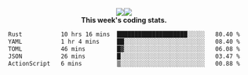 <div align="center" style="display: flex; justify-content: center; align-items: center; height: auto;">
  <div style="display: flex; align-items: center;">
    <img src="https://github-readme-streak-stats.herokuapp.com/?user=innerviewer&theme=black-ice&hide_border=true&stroke=0000&background=0D1117&ring=0080FF&fire=0080FF&currStreakLabel=0080FF" style="height: auto;" />
  </div>
  <div>
    <img src="https://github-readme-stats-one-bice.vercel.app/api/top-langs/?username=innerviewer&role=OWNER,ORGANIZATION_MEMBER,COLLABORATOR&show_icons=true&count_private=true&hide_border=true&title_color=0080FF&icon_color=ffffff&text_color=c9d1d9&bg_color=0d1117" style="height: auto;" />
  </div>
</div>


<div align="center"><b>This week's coding stats.</b>
<!--START_SECTION:waka-->

```txt
Rust           10 hrs 16 mins  ████████████████████░░░░░   80.40 %
YAML           1 hr 4 mins     ██░░░░░░░░░░░░░░░░░░░░░░░   08.40 %
TOML           46 mins         █▓░░░░░░░░░░░░░░░░░░░░░░░   06.08 %
JSON           26 mins         █░░░░░░░░░░░░░░░░░░░░░░░░   03.47 %
ActionScript   6 mins          ▒░░░░░░░░░░░░░░░░░░░░░░░░   00.88 %
```

<!--END_SECTION:waka-->
</div>
